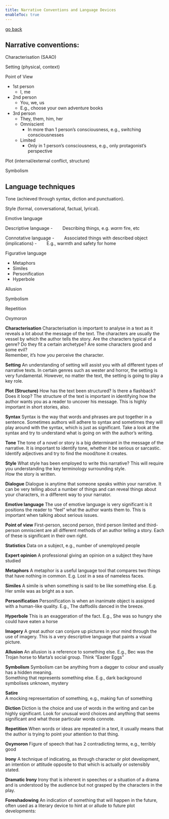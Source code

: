 ```yaml
---
title: Narrative Conventions and Language Devices
enableToc: true
---
```


[go back](archive/11Subjects/11Literature.md)

## **Narrative conventions:**
Characterisation (SAAO)  

Setting (physical, context)

Point of View
- 1st person
	- I, me
- 2nd person
	- You, we, us 
	- E.g., choose your own adventure books
- 3rd person
	- They, them, him, her
	- Omniscient
		- In more than 1 person’s consciousness, e.g., switching consciousnesses
	- Limited
		- Only in 1 person’s consciousness, e.g., only protagonist’s perspective

Plot (internal/external conflict, structure)

Symbolism

## **Language techniques**
Tone (achieved through syntax, diction and punctuation).  

Style (formal, conversational, factual, lyrical).  

Emotive language  

Descriptive language
-        Describing things, e.g. _warm_ fire, etc

Connotative language
-        Associated things with described object (implications)
-        E.g., warmth and safety for home

Figurative language
- Metaphors  
- Similes  
- Personification  
- Hyperbole  

Allusion  

Symbolism  

Repetition

Oxymoron

**Characterisation**
Characterisation is important to analyse in a text as it reveals a lot about the message of the text. The characters are usually the vessel by which the author tells the story. Are the characters typical of a genre? Do they fit a certain archetype? Are some characters good and some evil?  
Remember, it’s how _you_ perceive the character.

**Setting**
An understanding of setting will assist you with all different types of narrative texts. In certain genres such as wester and horror, the setting is very fundamental. However, no matter the text, the setting is going to play a key role.

**Plot (Structure)**
How has the text been structured? Is there a flashback? Does it loop? The structure of the text is important in identifying how the author wants you as a reader to uncover his message. This is highly important in short stories, also.

**Syntax**
Syntax is the way that words and phrases are put together in a sentence. Sometimes authors will adhere to syntax and sometimes they will play around with the syntax, which is just as significant. Take a look at the syntax and try to understand what is going on with the author’s writing.

**Tone**
The tone of a novel or story is a big determinant in the message of the narrative. It is important to identify tone, whether it be serious or sarcastic.  
Identify adjectives and try to find the mood/tone it creates.

**Style**
What style has been employed to write this narrative? This will require you understanding the key terminology surrounding style.  
How the story is written.

**Dialogue**
Dialogue is anytime that someone speaks within your narrative. It can be very telling about a number of things and can reveal things about your characters, in a different way to your narrator.

**Emotive language**
The use of emotive language is very significant is it positions the reader to “feel” what the author wants them to. This is important when talking about serious issues.

**Point of view**
First-person, second person, third person limited and third-person omniscient are all different methods of an author telling a story. Each of these is significant in their own right.

**Statistics**
Data on a subject, e.g., number of unemployed people

**Expert opinion**
A professional giving an opinion on a subject they have studied

**Metaphors**
A metaphor is a useful language tool that compares two things that have nothing in common. E.g. Lost in a sea of nameless faces.

**Similes**
A simile is when something is said to be like something else. E.g. Her smile was as bright as a sun.

**Personification**
Personification is when an inanimate object is assigned with a human-like quality. E.g., The daffodils danced in the breeze.

**Hyperbole**
This is an exaggeration of the fact. E.g., She was so hungry she could have eaten a horse

**Imagery**
A great author can conjure up pictures in your mind through the use of imagery. This is a very descriptive language that paints a visual picture.

**Allusion**
An allusion is a reference to something else. E.g., Bec was the Trojan horse to Marta’s social group. Think “Easter Eggs”  

**Symbolism**
Symbolism can be anything from a dagger to colour and usually has a hidden meaning.  
Something that represents something else. E.g., dark background symbolises unknown, mystery

**Satire**  
A mocking representation of something, e.g., making fun of something

**Diction**
Diction is the choice and use of words in the writing and can be highly significant. Look for unusual word choices and anything that seems significant and what those particular words connote.

**Repetition**
When words or ideas are repeated in a text, it usually means that the author is trying to point your attention to that thing.

**Oxymoron**
Figure of speech that has 2 contradicting terms, e.g., terribly good

**Irony**
A technique of indicating, as through character or plot development, an intention or attitude opposite to that which is actually or ostensibly stated.

**Dramatic Irony**
Irony that is inherent in speeches or a situation of a drama and is understood by the audience but not grasped by the characters in the play.

**Foreshadowing**
An indication of something that will happen in the future, often used as a literary device to hint at or allude to future plot developments: